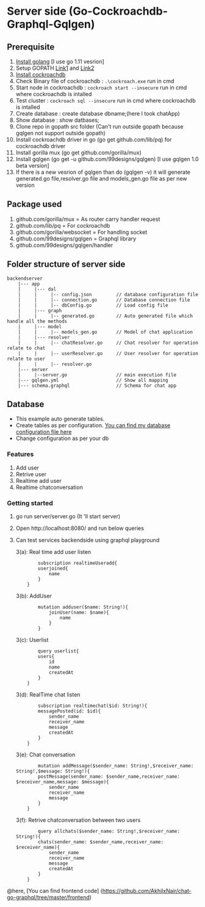 # Server side (Go-Cockroachdb-Graphql-Gqlgen) 

## Prerequisite

1. [Install golang](https://golang.org/dl/) [I use go 1.11 vesrion]
2. Setup GOPATH [Link1](https://golang.org/doc/code.html#GOPATH) and [Link2](https://github.com/golang/go/wiki/GOPATH)
3. [Install cockroachdb](https://www.cockroachlabs.com/docs/stable/install-cockroachdb-windows.html)
4. Check Binary file of cockroachdb : `.\cockroach.exe` run in cmd
5. Start node in cockroachdb : `cockroach start --insecure` run in cmd where cockroachdb is intalled
6. Test cluster : `cockroach sql --insecure` run in cmd where cockroachdb is intalled
7. Create database : create database dbname;(here I took chatApp)
8. Show database : show datbases;
9. Clone repo in gopath src folder (Can't run outside gopath because gqlgen not support outside gopath)
10. Install cockroachdb driver in go (go get github.com/lib/pq) for cockroachdb driver
11. Install gorilla mux (go get github.com/gorilla/mux)
12. Install gqlgen (go get -u github.com/99designs/gqlgen) [I use gqlgen 1.0 beta version]
13. If there is a new vesrion of gqlgen than do (gqlgen -v) it will generate generated.go file,resolver.go file and models_gen.go file as per new version

## Package used

1. github.com/gorilla/mux  = As router carry handler request
2. github.com/lib/pq       = For cockroachdb
3. github.com/gorilla/websocket = For handling socket 
4. github.com/99designs/gqlgen = Graphql library 
5. github.com/99designs/gqlgen/handler

## Folder structure of server side

    backendserver
        |--- app
        |     |--- dal
        |     |     |-- config.json         // database configuration file
        |     |     |-- connection.go       // Database connection file
        |     |     |-- dbConfig.go         // Load config file
        |     |--- graph
        |     |     |-- generated.go        // Auto generated file which handle all the methods 
        |     |--- model
        |     |     |-- models_gen.go       // Model of chat application
        |     |--- resolver
        |     |     |-- chatResolver.go     // Chat resolver for operation relate to chat
        |     |     |-- userResolver.go     // User resolver for operation relate to user
        |     |     |-- resolver.go
        |--- server
        |     |--server.go                  // main execution file
        |--- gqlgen.yml                     // Show all mapping
        |--- schema.graphql                 // Schema for chat app

## Database 

- This example auto generate tables.
- Create tables as per configuration. 
    [You can find my database configuration file here](https://github.com/AkhilxNair/chat-go-graphql/blob/master/backendserver/app/dal/config.json)
- Change configuration as per your db 

### Features

1. Add user
2. Retrive user
3. Realtime add user
4. Realtime chatconversation

### Getting started

1. go run server/server.go
       (It 'll start server)
2. Open  http://localhost:8080/ and run below queries
3. Can test services backendside using graphql playground

    3(a): Real time add user listen
    ```
            subscription realtimeUseradd{
            userjoined{
                name
            }
        }
    ```
    3(b): AddUser
    ```
            mutation adduser($name: String!){
                joinUser(name: $name){
                    name
                }
            }
    ```
    3(c): Userlist
    ```      
            query userlist{
            users{
                id
                name
                createdAt
            }
        }
    ```
    3(d): RealTime chat listen
    ```
            subscription realtimechat($id: String!){
            messagePosted(id: $id){
                sender_name
                receiver_name
                message
                createdAt
            }
        }
    ```
    3(e): Chat conversation
    ```
            mutation addMessage($sender_name: String!,$receiver_name: String!,$message: String!){
            postMessage(sender_name: $sender_name,receiver_name: $receiver_name,message: $message){
                sender_name
                receiver_name
                message
            }
        }
    ```
    3(f): Retrive chatconversation between two users
    ```
            query allchats($sender_name: String!,$receiver_name: String!){
            chats(sender_name: $sender_name,receiver_name: $receiver_name){
                sender_name
                receiver_name
                message
                createdAt
            }
        }
    ```



@here, [You can find frontend code] (https://github.com/AkhilxNair/chat-go-graphql/tree/master/frontend)